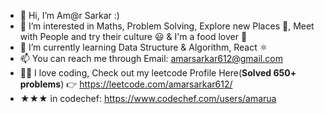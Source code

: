 - 👋 Hi, I’m Am@r Sarkar :)
- 👀 I’m interested in Maths, Problem Solving, Explore new Places 🚀, Meet with People and try their culture 😃 & I'm a food lover 🍔
- 🌱 I’m currently learning Data Structure & Algorithm, React ⚛️ 
- 📫 You can reach me through Email: amarsarkar612@gmail.com
- 👨‍💻 I love coding, Check out my leetcode Profile Here(<strong>Solved 650+ problems</strong>) 👉 https://leetcode.com/amarsarkar612/
- ★★★ in codechef: https://www.codechef.com/users/amarua

